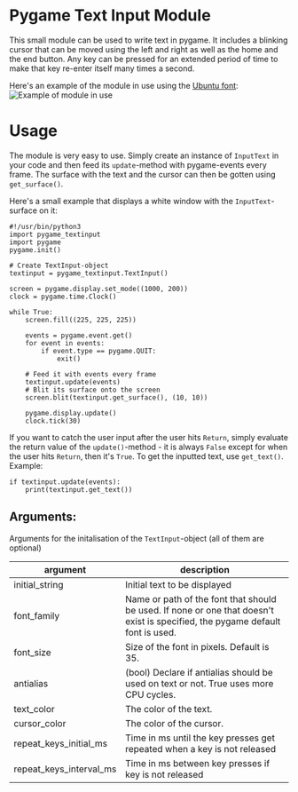 # Pygame Text Input Module

This small module can be used to write text in pygame. It includes a blinking cursor that can be moved using the left and right as well as the home and the end button. Any key can be pressed for an extended period of time to make that key re-enter itself many times a second.

Here's an example of the module in use using the [Ubuntu font](http://font.ubuntu.com/):
![Example of module in use](http://i.imgur.com/enuCPEY.gif)

# Usage

The module is very easy to use. Simply create an instance of `InputText` in your code and then feed its `update`-method with pygame-events every frame. The surface with the text and the cursor can then be gotten using `get_surface()`.

Here's a small example that displays a white window with the `InputText`-surface on it:


```
#!/usr/bin/python3
import pygame_textinput
import pygame
pygame.init()

# Create TextInput-object
textinput = pygame_textinput.TextInput()

screen = pygame.display.set_mode((1000, 200))
clock = pygame.time.Clock()

while True:
    screen.fill((225, 225, 225))

    events = pygame.event.get()
    for event in events:
        if event.type == pygame.QUIT:
            exit()

    # Feed it with events every frame
    textinput.update(events)
    # Blit its surface onto the screen
    screen.blit(textinput.get_surface(), (10, 10))

    pygame.display.update()
    clock.tick(30)
```
If you want to catch the user input after the user hits `Return`, simply evaluate the return value of the `update()`-method - it is always `False` except for when the user hits `Return`, then it's `True`. To get the inputted text, use `get_text()`. Example:
```
if textinput.update(events):
    print(textinput.get_text())
```

## Arguments:
Arguments for the initalisation of the `TextInput`-object (all of them are optional)

argument | description
---|---
initial_string | Initial text to be displayed
font_family | Name or path of the font that should be used. If none or one that doesn't exist is specified, the pygame default font is used.
font_size | Size of the font in pixels. Default is 35.
antialias | (bool) Declare if antialias should be used on text or not. True uses more CPU cycles.
text_color | The color of the text.
cursor_color | The color of the cursor.
repeat_keys_initial_ms | Time in ms until the key presses get repeated when a key is not released
repeat_keys_interval_ms | Time in ms between key presses if key is not released
